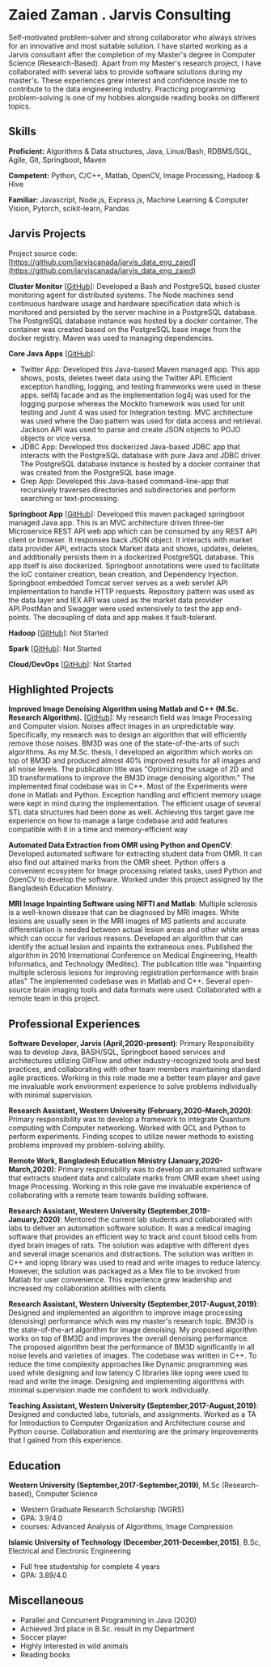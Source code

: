 # Zaied Zaman . Jarvis Consulting

Self-motivated problem-solver and strong collaborator who always strives for an innovative and most suitable solution. I have started working as a Jarvis consultant after the completion of my Master's degree in Computer Science (Research-Based). Apart from my Master's research project, I have collaborated with several labs to provide software solutions during my master's. These experiences grew interest and confidence inside me to contribute to the data engineering industry. Practicing programming problem-solving is one of my hobbies alongside reading books on different topics.

## Skills

**Proficient:** Algorithms & Data structures, Java, Linux/Bash, RDBMS/SQL, Agile, Git, Springboot, Maven

**Competent:** Python, C/C++, Matlab, OpenCV, Image Processing, Hadoop & Hive

**Familiar:** Javascript, Node.js, Express.js, Machine Learning & Computer Vision, Pytorch, scikit-learn, Pandas

## Jarvis Projects

Project source code: [https://github.com/jarviscanada/jarvis_data_eng_zaied](https://github.com/jarviscanada/jarvis_data_eng_zaied)


**Cluster Monitor** [[GitHub](https://github.com/jarviscanada/jarvis_data_eng_zaied/tree/master/linux_sql)]: Developed a Bash and PostgreSQL based cluster monitoring agent for distributed systems. The Node machines send continuous hardware usage and hardware specification data which is monitored and persisted by the server machine in a PostgreSQL database. The PostgreSQL database instance was hosted by a docker container. The container was created based on the PostgreSQL base image from the docker registry. Maven was used to managing dependencies.

**Core Java Apps** [[GitHub](https://github.com/jarviscanada/jarvis_data_eng_zaied/tree/master/core_java)]:
      
  - Twitter App: Developed this Java-based Maven managed app. This app shows, posts, deletes tweet data using the Twitter API. Efficient exception handling, logging, and testing frameworks were used in these apps. self4j facade and as the implementation log4j was used for the logging purpose whereas the Mockito framework was used for unit testing and Junit 4 was used for Integration testing. MVC architecture was used where the Dao pattern was used for data access and retrieval. Jackson API was used to parse and create JSON objects to POJO objects or vice versa.
  - JDBC App: Developed this dockerized Java-based JDBC app that interacts with the PostgreSQL database with pure Java and JDBC driver. The PostgreSQL database instance is hosted by a docker container that was created from the PostgreSQL base image.
  - Grep App: Developed this Java-based command-line-app that recursively traverses directories and subdirectories and perform searching or text-processing.

**Springboot App** [[GitHub](https://github.com/jarviscanada/jarvis_data_eng_zaied/tree/master/springboot)]: Developed this maven packaged springboot managed Java app. This is an MVC architecture driven three-tier Microservice REST API web app which can be consumed by any REST API client or browser. It responses back JSON object. It interacts with market data provider API, extracts stock Market data and shows, updates, deletes, and additionally persists them in a dockerized PostgreSQL database. This app itself is also dockerized. Springboot annotations were used to facilitate the IoC container creation, bean creation, and Dependency Injection. Springboot embedded Tomcat server serves as a web servlet API implementation to handle HTTP requests. Repository pattern was used as the data layer and IEX API was used as the market data provider API.PostMan and Swagger were used extensively to test the app end-points. The decoupling of data and app makes it fault-tolerant.

**Hadoop** [[GitHub](https://github.com/jarviscanada/jarvis_data_eng_zaied/tree/master/hadoop)]: Not Started

**Spark** [[GitHub](https://github.com/jarviscanada/jarvis_data_eng_zaied/tree/master/spark)]: Not Started

**Cloud/DevOps** [[GitHub](https://github.com/jarviscanada/jarvis_data_eng_zaied/tree/master/cloud_devops)]: Not Started


## Highlighted Projects
**Improved Image Denoising Algorithm using Matlab and C++ (M.Sc. Research Algorithm).** [[GitHub](https://ieeexplore.ieee.org/document/7835363)]: My research field was Image Processing and Computer vision. Noises affect images in an unpredictable way. Specifically, my research was to design an algorithm that will efficiently remove those noises. BM3D was one of the state-of-the-arts of such algorithms. As my M.Sc. thesis, I developed an algorithm which works on top of BM3D and produced almost 40% improved results for all images and all noise levels. The publication title was "Optimizing the usage of 2D and 3D transformations to improve the BM3D image denoising algorithm." The implemented final codebase was in C++. Most of the Experiments were done in Matlab and Python. Exception handling and efficient memory usage were kept in mind during the implementation. The efficient usage of several STL data structures had been done as well. Achieving this target gave me experience on how to manage a large codebase and add features compatible with it in a time and memory-efficient way

**Automated Data Extraction from OMR using Python and OpenCV**: Developed automated software for extracting student data from OMR. It can also find out attained marks from the OMR sheet. Python offers a convenient ecosystem for Image processing related tasks, used Python and OpenCV to develop the software. Worked under this project assigned by the Bangladesh Education Ministry.

**MRI Image Inpainting Software using NIFTI and Matlab**: Multiple sclerosis is a well-known disease that can be diagnosed by MRI images. White lesions are usually seen in the MRI images of MS patients and accurate differentiation is needed between actual lesion areas and other white areas which can occur for various reasons. Developed an algorithm that can identify the actual lesion and inpaints the extraneous ones. Published the algorithm in 2016 International Conference on Medical Engineering, Health Informatics, and Technology (Meditec). The publication title was "Inpainting multiple sclerosis lesions for improving registration performance with brain atlas" The implemented codebase was in Matlab and C++. Several open-source brain imaging tools and data formats were used. Collaborated with a remote team in this project.


## Professional Experiences

**Software Developer, Jarvis (April,2020-present)**: Primary Responsibility was to develop Java, BASH/SQL, Springboot based services and architectures utilizing GitFlow and other industry-recognized tools and best practices, and collaborating with other team members maintaining standard agile practices. Working in this role made me a better team player and gave me invaluable work environment experience to solve problems individually with minimal supervision.

**Research Assistant, Western University (February,2020-March,2020)**: Primary responsibility was to develop a framework to integrate Quantum computing with Computer networking. Worked with QCL and Python to perform experiments. Finding scopes to utilize newer methods to existing problems improved my problem-solving ability.

**Remote Work, Bangladesh Education Ministry (January,2020-March,2020)**: Primary responsibility was to develop an automated software that extracts student data and calculate marks from OMR exam sheet using Image Processing. Working in this role gave me invaluable experience of collaborating with a remote team towards building software.

**Research Assistant, Western University (September,2019-January,2020)**: Mentored the current lab students and collaborated with labs to deliver an automation software solution. It was a medical imaging software that provides an efficient way to track and count blood cells from dyed brain images of rats. The solution was adaptive with different dyes and several image scenarios and distractions. The solution was written in C++ and iopng library was used to read and write images to reduce latency. However, the solution was packaged as a Mex file to be invoked from Matlab for user convenience. This experience grew leadership and increased my collaboration abilities with clients

**Research Assistant, Western University (September,2017-August,2019)**: Designed and implemented an algorithm to improve image processing (denoising) performance which was my master's research topic. BM3D is the state-of-the-art algorithm for image denoising. My proposed algorithm works on top of BM3D and improves the overall denoising performance. The proposed algorithm beat the performance of BM3D significantly in all noise levels and varieties of images. The codebase was written in C++. To reduce the time complexity approaches like Dynamic programming was used while designing and low latency C libraries like iopng were used to read and write the image. Designing and implementing algorithms with minimal supervision made me confident to work individually.

**Teaching Assistant, Western University (September,2017-August,2019)**: Designed and conducted labs, tutorials, and assignments. Worked as a TA for Introduction to Computer Organization and Architecture course and Python course. Collaboration and mentoring are the primary improvements that I gained from this experience.


## Education
**Western University (September,2017-September,2019)**, M.Sc (Research-based), Computer Science
- Western Graduate Research Scholarship (WGRS)
- GPA: 3.9/4.0
- courses: Advanced Analysis of Algorithms, Image Compression

**Islamic University of Technology (December,2011-December,2015)**, B.Sc, Electrical and Electronic Engineering
- Full free studentship for complete 4 years
- GPA: 3.89/4.0


## Miscellaneous
- Parallel and Concurrent Programming in Java (2020)
- Achieved 3rd place in B.Sc. result in my Department
- Soccer player
- Highly Interested in wild animals
- Reading books